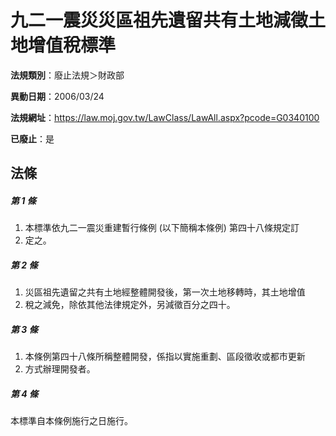# 九二一震災災區祖先遺留共有土地減徵土地增值稅標準

**法規類別**：廢止法規＞財政部

**異動日期**：2006/03/24  

**法規網址**：https://law.moj.gov.tw/LawClass/LawAll.aspx?pcode=G0340100

**已廢止**：是



## 法條
##### 第 1 條
1. 本標準依九二一震災重建暫行條例 (以下簡稱本條例) 第四十八條規定訂
1. 定之。

##### 第 2 條
1. 災區祖先遺留之共有土地經整體開發後，第一次土地移轉時，其土地增值
1. 稅之減免，除依其他法律規定外，另減徵百分之四十。

##### 第 3 條
1. 本條例第四十八條所稱整體開發，係指以實施重劃、區段徵收或都市更新
1. 方式辦理開發者。

##### 第 4 條
本標準自本條例施行之日施行。


